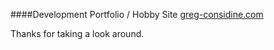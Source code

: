####Development Portfolio / Hobby Site
[greg-considine.com](http://greg-considine.com)

Thanks for taking a look around.
